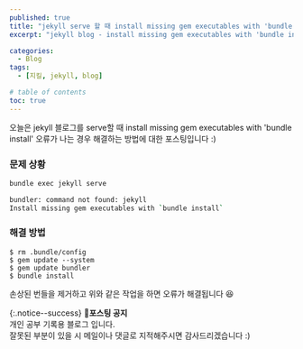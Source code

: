 ```yaml
---
published: true
title: "jekyll serve 할 때 install missing gem executables with 'bundle install' 오류 해결 방법"
excerpt: "jekyll blog - install missing gem executables with 'bundle install'"

categories:
  - Blog
tags:
  - [지킬, jekyll, blog]

# table of contents
toc: true
---
```


오늘은 jekyll 블로그를 serve할 때 install missing gem executables with 'bundle install' 오류가 나는 경우 해결하는 방법에 대한 포스팅입니다 :) 

### 문제 상황
```bash
bundle exec jekyll serve

bundler: command not found: jekyll
Install missing gem executables with `bundle install`
```

### 해결 방법
```
$ rm .bundle/config
$ gem update --system 
$ gem update bundler
$ bundle install
```

손상된 번들을 제거하고 위와 같은 작업을 하면 오류가 해결됩니다 😆

{:.notice--success}
🔔**포스팅 공지**  
개인 공부 기록용 블로그 입니다.  
잘못된 부분이 있을 시 메일이나 댓글로 지적해주시면 감사드리겠습니다 :)
